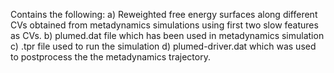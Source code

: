 Contains the following:
a) Reweighted free energy surfaces along different CVs obtained from metadynamics simulations using first two slow features as CVs.
b) plumed.dat file which has been used in metadynamics simulation
c) .tpr file used to run the simulation
d) plumed-driver.dat which was used to postprocess the the metadynamics trajectory. 
